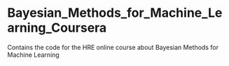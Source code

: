# Bayesian_Methods_for_Machine_Learning_Coursera
Contains the code for the HRE online course about Bayesian Methods for Machine Learning
